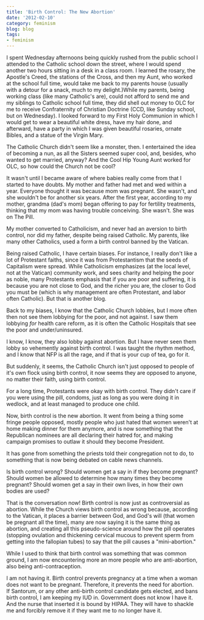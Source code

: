 ```yaml
---
title: 'Birth Control: The New Abortion'
date: '2012-02-10'
category: feminism
blog: blog
tags:
- feminism
---
```


I spent Wednesday afternoons being quickly rushed from the public school I attended to the Catholic school down the street, where I would spend another two hours sitting in a desk in a class room. I learned the rosary, the Apostle's Creed, the stations of the Cross, and then my Aunt, who worked at the school full time, would take me back to my parents house (usually with a detour for a snack, much to my delight.)While my parents, being working class (like many Catholic's are), could not afford to send me and my siblings to Catholic school full time, they did shell out money to OLC for me to receive Confraternity of Christian Doctrine (CCD, like Sunday school, but on Wednesday). I looked forward to my First Holy Communion in which I would get to wear a beautiful white dress, have my hair done, and afterward, have a party in which I was given beautiful rosaries, ornate Bibles, and a statue of the Virgin Mary.

The Catholic Church didn't seem like a monster, then. I entertained the idea of becoming a nun, as all the Sisters seemed super cool, and, besides, who wanted to get married, anyway? And the Cool Hip Young Aunt worked for OLC, so how could the Church not be cool?


It wasn't until I became aware of where babies really come from that I started to have doubts. My mother and father had met and wed within a year. Everyone thought it was because mom was pregnant. She wasn't, and she wouldn't be for another six years. After the first year, according to my mother, grandma (dad's mom) began offering to pay for fertility treatments, thinking that my mom was having trouble conceiving. She wasn't. She was on The Pill.

My mother converted to Catholicism, and never had an aversion to birth control, nor did my father, despite being raised Catholic. My parents, like many other Catholics, used a form a birth control banned by the Vatican.

Being raised Catholic, I have certain biases. For instance, I really don't like a lot of Protestant faiths, since it was from Protestantism that the seeds of Capitalism were spread. While Catholicism emphasizes (at the local level, not at the Vatican) community work, and sees charity and helping the poor as noble, many Protestants emphasis that if you are poor and suffering, it is because you are not close to God, and the richer you are, the closer to God you must be (which is why management are often Protestant, and labor often Catholic). But that is another blog.

Back to my biases, I know that the Catholic Church lobbies, but I more often then not see them lobbying for the poor, and not against. I saw them lobbying *for* health care reform, as it is often the Catholic Hospitals that see the poor and under/uninsured.

I know, I know, they also lobby against abortion. But I have never seen them lobby so vehemently against birth control. I was taught the rhythm method, and I know that NFP is all the rage, and if that is your cup of tea, go for it.

But suddenly, it seems, the Catholic Church isn't just opposed to people of it's own flock using birth control, it now seems they are opposed to anyone, no matter their faith, using birth control.

For a long time, Protestants were okay with birth control. They didn't care if you were using the pill, condoms, just as long as you were doing it in wedlock, and at least managed to produce one child.

Now, birth control is the new abortion. It went from being a thing some fringe people opposed, mostly people who just hated that women weren't at home making dinner for them anymore, and is now something that the Republican nominees are all declaring their hatred for, and making campaign promises to outlaw it should they become President.

It has gone from something the priests told their congregation not to do, to something that is now being debated on cable news channels.

Is birth control wrong? Should women get a say in if they become pregnant? Should women be allowed to determine how many times they become pregnant? Should women get a say in their own lives, in how their own bodies are used?

That is the conversation now! Birth control is now just as controversial as abortion. While the Church views birth control as wrong because, according to the Vatican, it places a barrier between God, and God's will (that women be pregnant all the time), many are now saying it is the same thing as abortion, and creating all this pseudo-science around how the pill operates (stopping ovulation and thickening cervical mucous to prevent sperm from getting into the fallopian tubes) to say that the pill causes a "mini-abortion."

While I used to think that birth control was something that was common ground, I am now encountering more an more people who are anti-abortion, also being anti-contraception.

I am not having it. Birth control prevents pregnancy at a time when a woman does not want to be pregnant. Therefore, it prevents the need for abortion. If Santorum, or any other anti-birth control candidate gets elected, and bans birth control, I am keeping my IUD in. Government does not know I have it. And the nurse that inserted it is bound by HIPAA. They will have to shackle me and forcibly remove it if they want me to no longer have it.


